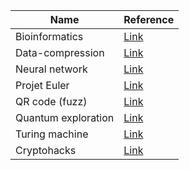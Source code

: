 Name | Reference
--------|--------
Bioinformatics | [Link](https://github.com/b0th/notebooks/blob/master/biology/Bioinformatics.ipynb)
Data-compression | [Link](https://github.com/b0th/notebooks/blob/master/data-compression/Data-compression.ipynb)
Neural network | [Link](https://github.com/b0th/notebooks/blob/master/neural-network/neural-network.ipynb)
Projet Euler | [Link](https://github.com/b0th/notebooks/blob/master/projet-euler/solves.ipynb)
QR code (fuzz) | [Link](https://github.com/b0th/notebooks/blob/master/qr-code/qr-code.ipynb)
Quantum exploration | [Link](https://github.com/b0th/notebooks/blob/master/quantum/quantum-exploration.ipynb)
Turing machine | [Link](https://github.com/b0th/notebooks/blob/master/turing-machine/TM.ipynb)
Cryptohacks | [Link](https://github.com/b0th/notebooks/blob/master/cryptohack/crypto.ipynb)
